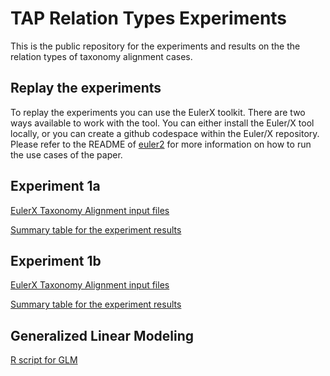 # TAP Relation Types Experiments
This is the public repository for the experiments and results on the the relation types of taxonomy alignment cases. 


## Replay the experiments
To replay the experiments you can use the EulerX toolkit. There are two ways available to work with the tool. You can either install the Euler/X tool locally, or you can create a github codespace within the Euler/X repository. 
Please refer to the README of [euler2](https://github.com/rodenhausen/ASIST17/blob/master/euler2/README.md) for more information on how to run the use cases of the paper.

## Experiment 1a
[EulerX Taxonomy Alignment input files](https://github.com/yiyunyc2/TAP-RelationTypes-Experiments/tree/58b64af2c770da50b1d4fea4732e0d5862a4c9db/Experiment-1a/Experiment-1a-EulerX-Input)

[Summary table for the experiment results](https://github.com/yiyunyc2/TAP-RelationTypes-Experiments/blob/58b64af2c770da50b1d4fea4732e0d5862a4c9db/Experiment-1a/Experiment-1a-output-summary.csv) 

## Experiment 1b

[EulerX Taxonomy Alignment input files](https://github.com/yiyunyc2/TAP-RelationTypes-Experiments/tree/58b64af2c770da50b1d4fea4732e0d5862a4c9db/Experiment-1b/Experiment-1b-EulerX-Input)

[Summary table for the experiment results](https://github.com/yiyunyc2/TAP-RelationTypes-Experiments/blob/58b64af2c770da50b1d4fea4732e0d5862a4c9db/Experiment-1b/Experiment-1b-output-summary.csv) 

## Generalized Linear Modeling
[R script for GLM](https://github.com/yiyunyc2/TAP-RelationTypes-Experiments/blob/58b64af2c770da50b1d4fea4732e0d5862a4c9db/TAP_Experiments_1a_1b_GLMER.R)
